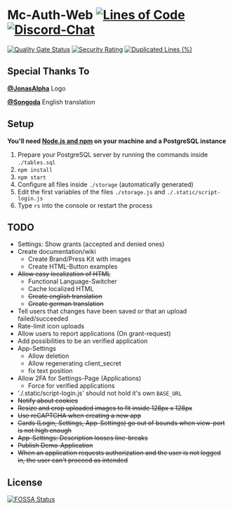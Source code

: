 # Mc-Auth-Web [![Lines of Code](https://sonarcloud.io/api/project_badges/measure?project=Mc-Auth-com_Mc-Auth-Web&metric=ncloc)](https://sonarcloud.io/dashboard?id=Mc-Auth-com_Mc-Auth-Web) [![Discord-Chat](https://img.shields.io/discord/344982818863972352?label=Discord&logo=discord&logoColor=white)](https://sprax.me/discord)
[![Quality Gate Status](https://sonarcloud.io/api/project_badges/measure?project=Mc-Auth-com_Mc-Auth-Web&metric=alert_status)](https://sonarcloud.io/dashboard?id=Mc-Auth-com_Mc-Auth-Web) [![Security Rating](https://sonarcloud.io/api/project_badges/measure?project=Mc-Auth-com_Mc-Auth-Web&metric=security_rating)](https://sonarcloud.io/dashboard?id=Mc-Auth-com_Mc-Auth-Web) [![Duplicated Lines (%)](https://sonarcloud.io/api/project_badges/measure?project=Mc-Auth-com_Mc-Auth-Web&metric=duplicated_lines_density)](https://sonarcloud.io/dashboard?id=Mc-Auth-com_Mc-Auth-Web)

## Special Thanks To
**[@JonasAlpha](https://github.com/JonasAlpha)** Logo

**[@Songoda](https://github.com/Songoda)** English translation

## Setup
**You'll need [Node.js and npm](https://nodejs.org/en/download/package-manager/) on your machine and a PostgreSQL instance**

1. Prepare your PostgreSQL server by running the commands inside `./tables.sql`
2. `npm install`
3. `npm start`
4. Configure all files inside `./storage` (automatically generated)
5. Edit the first variables of the files `./storage.js` and `./.static/script-login.js`
6. Type `rs` into the console or restart the process

## TODO
* Settings: Show grants (accepted and denied ones)
* Create documentation/wiki
  * Create Brand/Press Kit with images
  * Create HTML-Button examples
* ~~Allow easy localization of HTML~~
  * Functional Language-Switcher
  * Cache localized HTML
  * ~~Create english translation~~
  * ~~Create german translation~~
* Tell users that changes have been saved or that an upload failed/succeeded
* Rate-limit icon uploads
* Allow users to report applications (On grant-request)
* Add possibilities to be an verified application
* App-Settings
  * Allow deletion
  * Allow regenerating client_secret
  * fix text position
* Allow 2FA for Settings-Page (Applications)
  * Force for verified applications
* './.static/script-login.js' should not hold it's own `BASE_URL`
* ~~Notify about cookies~~
* ~~Resize and crop uploaded images to fit inside 128px x 128px~~
* ~~Use reCAPTCHA when creating a new app~~
* ~~Cards (Login, Settings, App-Settings) go out of bounds when view-port is not high enough~~
* ~~App-Settings: Description looses line-breaks~~
* ~~Publish Demo-Application~~ 
* ~~When an application requests authorization and the user is not logged in, the user can't proceed as intended~~

## License
[![FOSSA Status](https://app.fossa.com/api/projects/git%2Bgithub.com%2FMc-Auth-com%2FMc-Auth-Web.svg?type=large)](https://app.fossa.com/projects/git%2Bgithub.com%2FMc-Auth-com%2FMc-Auth-Web?ref=badge_large)
